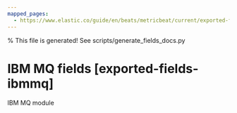 ```yaml
---
mapped_pages:
  - https://www.elastic.co/guide/en/beats/metricbeat/current/exported-fields-ibmmq.html
---
```


% This file is generated! See scripts/generate_fields_docs.py

# IBM MQ fields [exported-fields-ibmmq]

IBM MQ module

